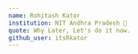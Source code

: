 ```yaml
---
name: Rohitash Kator
institution: NIT Andhra Pradesh 🚩
quote: Why Later, Let's do it now.
github_user: itsRkator
---
```

